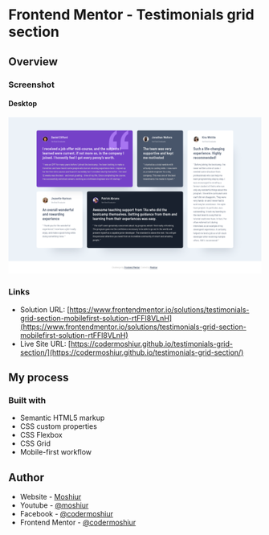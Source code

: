 # Frontend Mentor - Testimonials grid section

## Overview

### Screenshot

#### Desktop

![](./design/desktop-design.png)

### Links

- Solution URL: [https://www.frontendmentor.io/solutions/testimonials-grid-section-mobilefirst-solution-rtFFl8VLnH](https://www.frontendmentor.io/solutions/testimonials-grid-section-mobilefirst-solution-rtFFl8VLnH)
- Live Site URL: [https://codermoshiur.github.io/testimonials-grid-section/](https://codermoshiur.github.io/testimonials-grid-section/)

## My process

### Built with

- Semantic HTML5 markup
- CSS custom properties
- CSS Flexbox
- CSS Grid
- Mobile-first workflow

## Author

- Website - [Moshiur](https://codersfoundation.com)
- Youtube - [@moshiur](https://www.youtube.com/moshiur)
- Facebook - [@codermoshiur](https://www.facebook.com/codermoshiur)
- Frontend Mentor - [@codermoshiur](https://www.frontendmentor.io/profile/codermoshiur)
